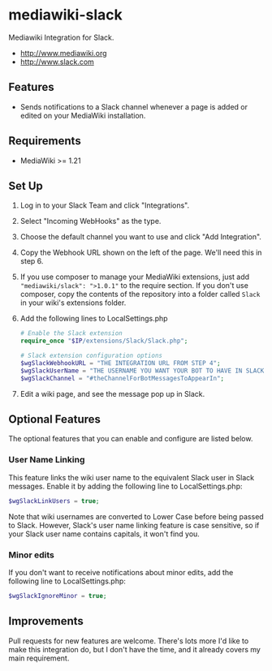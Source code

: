 mediawiki-slack
===============

Mediawiki Integration for Slack.
* http://www.mediawiki.org
* http://www.slack.com

## Features

* Sends notifications to a Slack channel whenever a page is added or edited on your MediaWiki
  installation.

## Requirements

* MediaWiki >= 1.21

## Set Up

1. Log in to your Slack Team and click "Integrations".
2. Select "Incoming WebHooks" as the type.
3. Choose the default channel you want to use and click "Add Integration".
4. Copy the Webhook URL shown on the left of the page. We'll need this in step 6.
5. If you use composer to manage your MediaWiki extensions, just add ```"mediawiki/slack": ">1.0.1"``` to the require section. If you don't use composer, copy the contents of the repository into a folder called ```Slack``` in your wiki's extensions folder.
6. Add the following lines to LocalSettings.php
   
   ```php
   # Enable the Slack extension
   require_once "$IP/extensions/Slack/Slack.php";

   # Slack extension configuration options
   $wgSlackWebhookURL = "THE INTEGRATION URL FROM STEP 4";
   $wgSlackUserName = "THE USERNAME YOU WANT YOUR BOT TO HAVE IN SLACK";
   $wgSlackChannel = "#theChannelForBotMessagesToAppearIn";
   ```

7. Edit a wiki page, and see the message pop up in Slack.

## Optional Features

The optional features that you can enable and configure are listed below.

### User Name Linking

This feature links the wiki user name to the equivalent Slack user in Slack messages.
Enable it by adding the following line to LocalSettings.php:

```php
$wgSlackLinkUsers = true;
```

Note that wiki usernames are converted to Lower Case before being passed to Slack. However, Slack's
user name linking feature is case sensitive, so if your Slack user name contains capitals, it won't
find you.

### Minor edits

If you don't want to receive notifications about minor edits, add the following line to
LocalSettings.php:

```php
$wgSlackIgnoreMinor = true;
```

## Improvements

Pull requests for new features are welcome. There's lots more I'd like to make this integration do,
but I don't have the time, and it already covers my main requirement.
